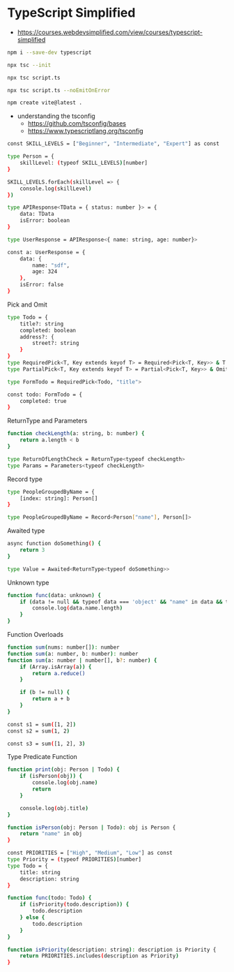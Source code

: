 # TypeScript Simplified

* <https://courses.webdevsimplified.com/view/courses/typescript-simplified>

```bash
npm i --save-dev typescript
```

```bash
npx tsc --init
```

```bash
npx tsc script.ts
```

```bash
npx tsc script.ts --noEmitOnError
```

```bash
npm create vite@latest .
```

* understanding the tsconfig
    * <https://github.com/tsconfig/bases>
    * <https://www.typescriptlang.org/tsconfig>

```bash
const SKILL_LEVELS = ["Beginner", "Intermediate", "Expert"] as const

type Person = {
    skillLevel: (typeof SKILL_LEVELS)[number]
}

SKILL_LEVELS.forEach(skillLevel => {
    console.log(skillLevel)
})
```

```bash
type APIResponse<TData = { status: number }> = {
    data: TData
    isError: boolean
}

type UserResponse = APIResponse<{ name: string, age: number}>

const a: UserResponse = {
    data: {
        name: "sdf",
        age: 324
    },
    isError: false
}
```

Pick and Omit
```bash
type Todo = {
    title?: string
    completed: boolean
    address?: {
        street?: string
    }
}
type RequiredPick<T, Key extends keyof T> = Required<Pick<T, Key>> & T
type PartialPick<T, Key extends keyof T> = Partial<Pick<T, Key>> & Omit<T, Key>

type FormTodo = RequiredPick<Todo, "title">

const todo: FormTodo = {
    completed: true
}
```

ReturnType and Parameters
```bash
function checkLength(a: string, b: number) {
    return a.length < b
}

type ReturnOfLengthCheck = ReturnType<typeof checkLength>
type Params = Parameters<typeof checkLength>
```

Record type
```bash
type PeopleGroupedByName = {
    [index: string]: Person[]
}

type PeopleGroupedByName = Record<Person["name"], Person[]>
```

Awaited type
```bash
async function doSomething() {
    return 3
}

type Value = Awaited<ReturnType<typeof doSomething>>
```

Unknown type
```bash
function func(data: unknown) {
    if (data != null && typeof data === 'object' && "name" in data && typeof data.name === "string") {
        console.log(data.name.length)
    }
}
```

Function Overloads
```bash
function sum(nums: number[]): number
function sum(a: number, b: number): number
function sum(a: number | number[], b?: number) {
    if (Array.isArray(a)) {
        return a.reduce()
    }

    if (b != null) {
        return a + b
    }
}

const s1 = sum([1, 2])
const s2 = sum(1, 2)

const s3 = sum([1, 2], 3)
```

Type Predicate Function
```bash
function print(obj: Person | Todo) {
    if (isPerson(obj)) {
        console.log(obj.name)
        return
    }

    console.log(obj.title)
}

function isPerson(obj: Person | Todo): obj is Person {
    return "name" in obj
}

const PRIORITIES = ["High", "Medium", "Low"] as const
type Priority = (typeof PRIORITIES)[number]
type Todo = {
    title: string
    description: string
}

function func(todo: Todo) {
    if (isPriority(todo.description)) {
        todo.description
    } else {
        todo.description
    }
}

function isPriority(description: string): description is Priority {
    return PRIORITIES.includes(description as Priority)
}
```